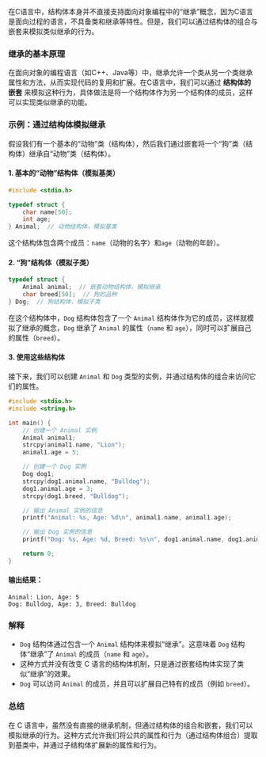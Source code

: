 在C语言中，结构体本身并不直接支持面向对象编程中的“继承”概念，因为C语言是面向过程的语言，不具备类和继承等特性。但是，我们可以通过结构体的组合与嵌套来模拟类似继承的行为。

### 继承的基本原理

在面向对象的编程语言（如C++、Java等）中，继承允许一个类从另一个类继承属性和方法，从而实现代码的复用和扩展。在C语言中，我们可以通过 **结构体的嵌套** 来模拟这种行为，具体做法是将一个结构体作为另一个结构体的成员，这样可以实现类似继承的功能。

### 示例：通过结构体模拟继承

假设我们有一个基本的“动物”类（结构体），然后我们通过嵌套将一个“狗”类（结构体）继承自“动物”类（结构体）。

#### 1. 基本的“动物”结构体（模拟基类）

```c
#include <stdio.h>

typedef struct {
    char name[50];
    int age;
} Animal;  // 动物结构体，模拟基类
```

这个结构体包含两个成员：`name`（动物的名字）和`age`（动物的年龄）。

#### 2. “狗”结构体（模拟子类）

```c
typedef struct {
    Animal animal;  // 嵌套动物结构体，模拟继承
    char breed[50];  // 狗的品种
} Dog;  // 狗结构体，模拟子类
```

在这个结构体中，`Dog` 结构体包含了一个 `Animal` 结构体作为它的成员，这样就模拟了继承的概念，`Dog` 继承了 `Animal` 的属性（`name` 和 `age`），同时可以扩展自己的属性（`breed`）。

#### 3. 使用这些结构体

接下来，我们可以创建 `Animal` 和 `Dog` 类型的实例，并通过结构体的组合来访问它们的属性。

```c
#include <stdio.h>
#include <string.h>

int main() {
    // 创建一个 Animal 实例
    Animal animal1;
    strcpy(animal1.name, "Lion");
    animal1.age = 5;

    // 创建一个 Dog 实例
    Dog dog1;
    strcpy(dog1.animal.name, "Bulldog");
    dog1.animal.age = 3;
    strcpy(dog1.breed, "Bulldog");

    // 输出 Animal 实例的信息
    printf("Animal: %s, Age: %d\n", animal1.name, animal1.age);

    // 输出 Dog 实例的信息
    printf("Dog: %s, Age: %d, Breed: %s\n", dog1.animal.name, dog1.animal.age, dog1.breed);

    return 0;
}
```

#### 输出结果：

```
Animal: Lion, Age: 5
Dog: Bulldog, Age: 3, Breed: Bulldog
```

### 解释

- `Dog` 结构体通过包含一个 `Animal` 结构体来模拟“继承”。这意味着 `Dog` 结构体“继承”了 `Animal` 的成员（`name` 和 `age`）。
- 这种方式并没有改变 C 语言的结构体机制，只是通过嵌套结构体实现了类似“继承”的效果。
- `Dog` 可以访问 `Animal` 的成员，并且可以扩展自己特有的成员（例如 `breed`）。

### 总结

在 C 语言中，虽然没有直接的继承机制，但通过结构体的组合和嵌套，我们可以模拟继承的行为。这种方式允许我们将公共的属性和行为（通过结构体组合）提取到基类中，并通过子结构体扩展新的属性和行为。